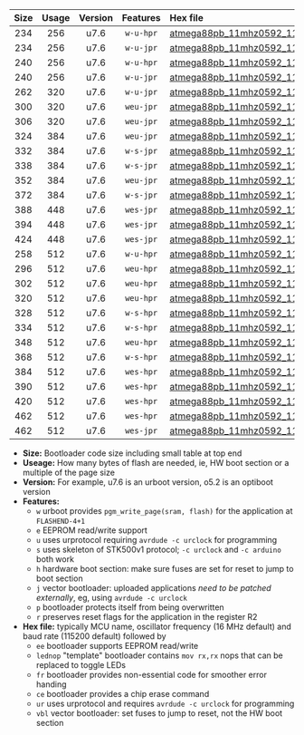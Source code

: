 |Size|Usage|Version|Features|Hex file|
|:-:|:-:|:-:|:-:|:--|
|234|256|u7.6|`w-u-hpr`|[atmega88pb_11mhz0592_115200bps_ur.hex](https://raw.githubusercontent.com/stefanrueger/urboot/main//atmega88pb_11mhz0592_115200bps_ur.hex)|
|234|256|u7.6|`w-u-jpr`|[atmega88pb_11mhz0592_115200bps_ur_vbl.hex](https://raw.githubusercontent.com/stefanrueger/urboot/main//atmega88pb_11mhz0592_115200bps_ur_vbl.hex)|
|240|256|u7.6|`w-u-hpr`|[atmega88pb_11mhz0592_115200bps_lednop_ur.hex](https://raw.githubusercontent.com/stefanrueger/urboot/main//atmega88pb_11mhz0592_115200bps_lednop_ur.hex)|
|240|256|u7.6|`w-u-jpr`|[atmega88pb_11mhz0592_115200bps_lednop_ur_vbl.hex](https://raw.githubusercontent.com/stefanrueger/urboot/main//atmega88pb_11mhz0592_115200bps_lednop_ur_vbl.hex)|
|262|320|u7.6|`w-u-jpr`|[atmega88pb_11mhz0592_115200bps_lednop_fr_ur_vbl.hex](https://raw.githubusercontent.com/stefanrueger/urboot/main//atmega88pb_11mhz0592_115200bps_lednop_fr_ur_vbl.hex)|
|300|320|u7.6|`weu-jpr`|[atmega88pb_11mhz0592_115200bps_ee_ur_vbl.hex](https://raw.githubusercontent.com/stefanrueger/urboot/main//atmega88pb_11mhz0592_115200bps_ee_ur_vbl.hex)|
|306|320|u7.6|`weu-jpr`|[atmega88pb_11mhz0592_115200bps_ee_lednop_ur_vbl.hex](https://raw.githubusercontent.com/stefanrueger/urboot/main//atmega88pb_11mhz0592_115200bps_ee_lednop_ur_vbl.hex)|
|324|384|u7.6|`weu-jpr`|[atmega88pb_11mhz0592_115200bps_ee_lednop_fr_ur_vbl.hex](https://raw.githubusercontent.com/stefanrueger/urboot/main//atmega88pb_11mhz0592_115200bps_ee_lednop_fr_ur_vbl.hex)|
|332|384|u7.6|`w-s-jpr`|[atmega88pb_11mhz0592_115200bps_vbl.hex](https://raw.githubusercontent.com/stefanrueger/urboot/main//atmega88pb_11mhz0592_115200bps_vbl.hex)|
|338|384|u7.6|`w-s-jpr`|[atmega88pb_11mhz0592_115200bps_lednop_vbl.hex](https://raw.githubusercontent.com/stefanrueger/urboot/main//atmega88pb_11mhz0592_115200bps_lednop_vbl.hex)|
|352|384|u7.6|`weu-jpr`|[atmega88pb_11mhz0592_115200bps_ee_lednop_fr_ce_ur_vbl.hex](https://raw.githubusercontent.com/stefanrueger/urboot/main//atmega88pb_11mhz0592_115200bps_ee_lednop_fr_ce_ur_vbl.hex)|
|372|384|u7.6|`w-s-jpr`|[atmega88pb_11mhz0592_115200bps_lednop_fr_vbl.hex](https://raw.githubusercontent.com/stefanrueger/urboot/main//atmega88pb_11mhz0592_115200bps_lednop_fr_vbl.hex)|
|388|448|u7.6|`wes-jpr`|[atmega88pb_11mhz0592_115200bps_ee_vbl.hex](https://raw.githubusercontent.com/stefanrueger/urboot/main//atmega88pb_11mhz0592_115200bps_ee_vbl.hex)|
|394|448|u7.6|`wes-jpr`|[atmega88pb_11mhz0592_115200bps_ee_lednop_vbl.hex](https://raw.githubusercontent.com/stefanrueger/urboot/main//atmega88pb_11mhz0592_115200bps_ee_lednop_vbl.hex)|
|424|448|u7.6|`wes-jpr`|[atmega88pb_11mhz0592_115200bps_ee_lednop_fr_vbl.hex](https://raw.githubusercontent.com/stefanrueger/urboot/main//atmega88pb_11mhz0592_115200bps_ee_lednop_fr_vbl.hex)|
|258|512|u7.6|`w-u-hpr`|[atmega88pb_11mhz0592_115200bps_lednop_fr_ur.hex](https://raw.githubusercontent.com/stefanrueger/urboot/main//atmega88pb_11mhz0592_115200bps_lednop_fr_ur.hex)|
|296|512|u7.6|`weu-hpr`|[atmega88pb_11mhz0592_115200bps_ee_ur.hex](https://raw.githubusercontent.com/stefanrueger/urboot/main//atmega88pb_11mhz0592_115200bps_ee_ur.hex)|
|302|512|u7.6|`weu-hpr`|[atmega88pb_11mhz0592_115200bps_ee_lednop_ur.hex](https://raw.githubusercontent.com/stefanrueger/urboot/main//atmega88pb_11mhz0592_115200bps_ee_lednop_ur.hex)|
|320|512|u7.6|`weu-hpr`|[atmega88pb_11mhz0592_115200bps_ee_lednop_fr_ur.hex](https://raw.githubusercontent.com/stefanrueger/urboot/main//atmega88pb_11mhz0592_115200bps_ee_lednop_fr_ur.hex)|
|328|512|u7.6|`w-s-hpr`|[atmega88pb_11mhz0592_115200bps.hex](https://raw.githubusercontent.com/stefanrueger/urboot/main//atmega88pb_11mhz0592_115200bps.hex)|
|334|512|u7.6|`w-s-hpr`|[atmega88pb_11mhz0592_115200bps_lednop.hex](https://raw.githubusercontent.com/stefanrueger/urboot/main//atmega88pb_11mhz0592_115200bps_lednop.hex)|
|348|512|u7.6|`weu-hpr`|[atmega88pb_11mhz0592_115200bps_ee_lednop_fr_ce_ur.hex](https://raw.githubusercontent.com/stefanrueger/urboot/main//atmega88pb_11mhz0592_115200bps_ee_lednop_fr_ce_ur.hex)|
|368|512|u7.6|`w-s-hpr`|[atmega88pb_11mhz0592_115200bps_lednop_fr.hex](https://raw.githubusercontent.com/stefanrueger/urboot/main//atmega88pb_11mhz0592_115200bps_lednop_fr.hex)|
|384|512|u7.6|`wes-hpr`|[atmega88pb_11mhz0592_115200bps_ee.hex](https://raw.githubusercontent.com/stefanrueger/urboot/main//atmega88pb_11mhz0592_115200bps_ee.hex)|
|390|512|u7.6|`wes-hpr`|[atmega88pb_11mhz0592_115200bps_ee_lednop.hex](https://raw.githubusercontent.com/stefanrueger/urboot/main//atmega88pb_11mhz0592_115200bps_ee_lednop.hex)|
|420|512|u7.6|`wes-hpr`|[atmega88pb_11mhz0592_115200bps_ee_lednop_fr.hex](https://raw.githubusercontent.com/stefanrueger/urboot/main//atmega88pb_11mhz0592_115200bps_ee_lednop_fr.hex)|
|462|512|u7.6|`wes-hpr`|[atmega88pb_11mhz0592_115200bps_ee_lednop_fr_ce.hex](https://raw.githubusercontent.com/stefanrueger/urboot/main//atmega88pb_11mhz0592_115200bps_ee_lednop_fr_ce.hex)|
|462|512|u7.6|`wes-jpr`|[atmega88pb_11mhz0592_115200bps_ee_lednop_fr_ce_vbl.hex](https://raw.githubusercontent.com/stefanrueger/urboot/main//atmega88pb_11mhz0592_115200bps_ee_lednop_fr_ce_vbl.hex)|

- **Size:** Bootloader code size including small table at top end
- **Useage:** How many bytes of flash are needed, ie, HW boot section or a multiple of the page size
- **Version:** For example, u7.6 is an urboot version, o5.2 is an optiboot version
- **Features:**
  + `w` urboot provides `pgm_write_page(sram, flash)` for the application at `FLASHEND-4+1`
  + `e` EEPROM read/write support
  + `u` uses urprotocol requiring `avrdude -c urclock` for programming
  + `s` uses skeleton of STK500v1 protocol; `-c urclock` and `-c arduino` both work
  + `h` hardware boot section: make sure fuses are set for reset to jump to boot section
  + `j` vector bootloader: uploaded applications *need to be patched externally*, eg, using `avrdude -c urclock`
  + `p` bootloader protects itself from being overwritten
  + `r` preserves reset flags for the application in the register R2
- **Hex file:** typically MCU name, oscillator frequency (16 MHz default) and baud rate (115200 default) followed by
  + `ee` bootloader supports EEPROM read/write
  + `lednop` "template" bootloader contains `mov rx,rx` nops that can be replaced to toggle LEDs
  + `fr` bootloader provides non-essential code for smoother error handing
  + `ce` bootloader provides a chip erase command
  + `ur` uses urprotocol and requires `avrdude -c urclock` for programming
  + `vbl` vector bootloader: set fuses to jump to reset, not the HW boot section
